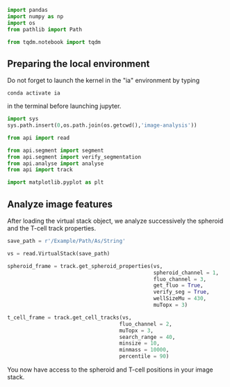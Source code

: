 ```python
import pandas
import numpy as np
import os
from pathlib import Path

from tqdm.notebook import tqdm
```

## Preparing the local environment

Do not forget to launch the kernel in the "ia" environment by typing

`conda activate ia`

in the terminal before launching jupyter.


```python
import sys
sys.path.insert(0,os.path.join(os.getcwd(),'image-analysis'))
```


```python
from api import read
```


```python
from api.segment import segment
from api.segment import verify_segmentation
from api.analyse import analyse
from api import track
```


```python
import matplotlib.pyplot as plt
```

## Analyze image features

After loading the virtual stack object, we analyze successively the spheroid and the T-cell track properties.


```python
save_path = r'/Example/Path/As/String'
```


```python
vs = read.VirtualStack(save_path)
```


```python
spheroid_frame = track.get_spheroid_properties(vs,
                                               spheroid_channel = 1, 
                                               fluo_channel = 3, 
                                               get_fluo = True, 
                                               verify_seg = True,
                                               wellSizeMu = 430,
                                               muTopx = 3)

t_cell_frame = track.get_cell_tracks(vs,
                                    fluo_channel = 2,
                                    muTopx = 3,
                                    search_range = 40,
                                    minsize = 10,
                                    minmass = 10000,
                                    percentile = 90)
```

You now have access to the spheroid and T-cell positions in your image stack.